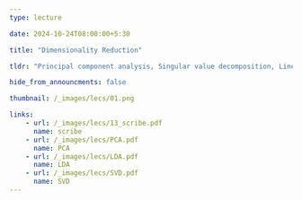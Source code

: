 ```yaml
---
type: lecture

date: 2024-10-24T08:00:00+5:30

title: "Dimensionality Reduction"

tldr: "Principal component analysis, Singular value decomposition, Linear Discriminant analysis"

hide_from_announcments: false

thumbnail: /_images/lecs/01.png

links: 
    - url: /_images/lecs/13_scribe.pdf
      name: scribe
    - url: /_images/lecs/PCA.pdf
      name: PCA
    - url: /_images/lecs/LDA.pdf
      name: LDA
    - url: /_images/lecs/SVD.pdf
      name: SVD
---
```

